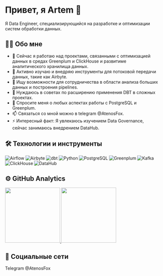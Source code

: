 # Привет, я Artem 👋

Я Data Engineer, специализирующийся на разработке и оптимизации систем обработки данных.

## 🧑‍💻 Обо мне

- 🔭 Сейчас я работаю над проектами, связанными с оптимизацией данных в средах Greenplum и ClickHouse и развитиме аналитического хранилища данных.
- 🌱 Активно изучаю и внедряю инструменты для потоковой передачи данных, такие как Airbyte.
- 👯 Ищу возможности для сотрудничества в области анализа больших данных и построения pipelines.
- 🤔 Нуждаюсь в советах по расширению применения DBT в сложных проектах.
- 💬 Спросите меня о любых аспектах работы с PostgreSQL и Greenplum.
- 📫 Связаться со мной можно в telegram @AtenosFox.
- ⚡ Интересный факт: Я увлекаюсь изучением Data Governance, сейчас занимаюсь внедрением DataHub.

## 🛠 Технологии и инструменты

![Airflow](https://img.shields.io/badge/-Airflow-017CEE?style=flat&logo=apache-airflow&logoColor=white)
![Airbyte](https://img.shields.io/badge/-Airbyte-007ACC?style=flat&logo=Airbyte&logoColor=white)
![dbt](https://img.shields.io/badge/-dbt-FF694B?style=flat&logo=dbt&logoColor=white)
![Python](https://img.shields.io/badge/-Python-3776AB?style=flat&logo=Python&logoColor=white)
![PostgreSQL](https://img.shields.io/badge/-PostgreSQL-336791?style=flat&logo=postgresql&logoColor=white)
![Greenplum](https://img.shields.io/badge/-Greenplum-00A98F?style=flat&logo=postgresql&logoColor=white)
![Kafka](https://img.shields.io/badge/-Kafka-231F20?style=flat&logo=apache-kafka&logoColor=white)
![ClickHouse](https://img.shields.io/badge/-ClickHouse-FF3333?style=flat&logo=ClickHouse&logoColor=white)
![DataHub](https://img.shields.io/badge/-DataHub-0A66C2?style=flat&logo=datahub&logoColor=white)



## ⚙️ GitHub Analytics

<p align="left">
<a href="https://github.com/username">
  <img height="180em" src="https://github-readme-stats.vercel.app/api?username=username&show_icons=true&theme=buefy&include_all_commits=true&count_private=true"/>
  <img height="180em" src="https://github-readme-stats.vercel.app/api/top-langs/?username=username&layout=compact&langs_count=8&theme=buefy"/>
</a>
</p>

## 🤝 Социальные сети

Telegram @AtenosFox

